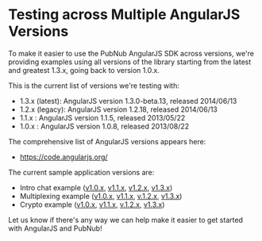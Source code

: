 # Testing across Multiple AngularJS Versions

To make it easier to use the PubNub AngularJS SDK across
versions, we're providing examples using all versions
of the library starting from the latest and greatest 1.3.x,
going back to version 1.0.x.

This is the current list of versions we're testing with:

* 1.3.x (latest): AngularJS version 1.3.0-beta.13, released 2014/06/13
* 1.2.x (legacy): AngularJS version 1.2.18, released 2014/06/13
* 1.1.x : AngularJS version 1.1.5, released 2013/05/22
* 1.0.x : AngularJS version 1.0.8, released 2013/08/22

The comprehensive list of AngularJS versions appears here:

* https://code.angularjs.org/

The current sample application versions are:

* Intro chat example ([v1.0.x](https://github.com/pubnub/angular-js/blob/master/app/examples/mini_1.0.x.html), [v1.1.x](https://github.com/pubnub/angular-js/blob/master/app/examples/mini_1.1.x.html), [v1.2.x](https://github.com/pubnub/angular-js/blob/master/app/examples/mini_1.2.x.html), [v1.3.x](https://github.com/pubnub/angular-js/blob/master/app/examples/mini_1.3.x.html))
* Multiplexing example ([v1.0.x](https://github.com/pubnub/angular-js/blob/master/app/examples/multi_1.0.x.html), [v1.1.x](https://github.com/pubnub/angular-js/blob/master/app/examples/multi_1.1.x.html), [v.1.2.x](https://github.com/pubnub/angular-js/blob/master/app/examples/multi_1.2.x.html), [v1.3.x](https://github.com/pubnub/angular-js/blob/master/app/examples/multi_1.3.x.html))
* Crypto example ([v1.0.x](https://github.com/pubnub/angular-js/blob/master/app/examples/crypto_1.0.x.html), [v1.1.x](https://github.com/pubnub/angular-js/blob/master/app/examples/crypto_1.1.x.html), [v.1.2.x](https://github.com/pubnub/angular-js/blob/master/app/examples/crypto_1.2.x.html), [v1.3.x](https://github.com/pubnub/angular-js/blob/master/app/examples/crypto_1.3.x.html))


Let us know if there's any way we can help make it easier
to get started with AngularJS and PubNub!